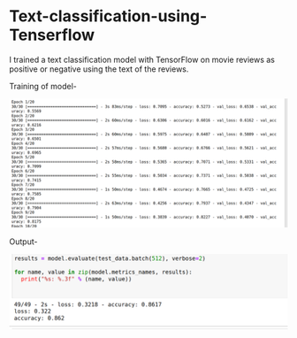 # Text-classification-using-Tenserflow
I trained a text classification model with TensorFlow on movie reviews as positive or negative using the text of the reviews. 

Training of model-

![](images/output.png)

Output-

![](images/output1.png)
